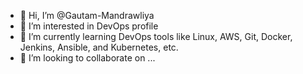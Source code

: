 - 👋 Hi, I’m @Gautam-Mandrawliya
- 👀 I’m interested in DevOps profile
- 🌱 I’m currently learning DevOps tools like Linux, AWS, Git, Docker, Jenkins, Ansible, and Kubernetes, etc.
- 💞️ I’m looking to collaborate on ...

<!---
Gautam-Mandrawliya/Gautam-Mandrawliya is a ✨ special ✨ repository because its `README.md` (this file) appears on your GitHub profile.
You can click the Preview link to take a look at your changes.
--->
